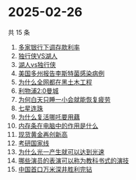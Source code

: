 # 2025-02-26

共 15 条

<!-- BEGIN -->
<!-- 最后更新时间 Wed Feb 26 2025 16:17:24 GMT+0800 (China Standard Time) -->

1. [多家银行下调存款利率](https://www.zhihu.com/search?q=%E5%A4%9A%E5%AE%B6%E9%93%B6%E8%A1%8C%E4%B8%8B%E8%B0%83%E5%AD%98%E6%AC%BE%E5%88%A9%E7%8E%87)
1. [独行侠VS湖人](https://www.zhihu.com/search?q=%E7%8B%AC%E8%A1%8C%E4%BE%A0VS%E6%B9%96%E4%BA%BA)
1. [湖人vs独行侠](https://www.zhihu.com/search?q=%E6%B9%96%E4%BA%BAvs%E7%8B%AC%E8%A1%8C%E4%BE%A0)
1. [美国多州报告李斯特菌感染病例](https://www.zhihu.com/search?q=%E7%BE%8E%E5%9B%BD%E5%A4%9A%E5%B7%9E%E6%8A%A5%E5%91%8A%E6%9D%8E%E6%96%AF%E7%89%B9%E8%8F%8C%E6%84%9F%E6%9F%93%E7%97%85%E4%BE%8B)
1. [为什么全网都在黑土木工程](https://www.zhihu.com/search?q=%E4%B8%BA%E4%BB%80%E4%B9%88%E5%85%A8%E7%BD%91%E9%83%BD%E5%9C%A8%E9%BB%91%E5%9C%9F%E6%9C%A8%E5%B7%A5%E7%A8%8B)
1. [利物浦2:0曼城](https://www.zhihu.com/search?q=%E5%88%A9%E7%89%A9%E6%B5%A62%3A0%E6%9B%BC%E5%9F%8E)
1. [为何白天只睡一小会就能恢复疲劳](https://www.zhihu.com/search?q=%E4%B8%BA%E4%BD%95%E7%99%BD%E5%A4%A9%E5%8F%AA%E7%9D%A1%E4%B8%80%E5%B0%8F%E4%BC%9A%E5%B0%B1%E8%83%BD%E6%81%A2%E5%A4%8D%E7%96%B2%E5%8A%B3)
1. [七星连珠](https://www.zhihu.com/search?q=%E4%B8%83%E6%98%9F%E8%BF%9E%E7%8F%A0)
1. [为什么复活哪吒要用藕](https://www.zhihu.com/search?q=%E4%B8%BA%E4%BB%80%E4%B9%88%E5%A4%8D%E6%B4%BB%E5%93%AA%E5%90%92%E8%A6%81%E7%94%A8%E8%97%95)
1. [内存条在电脑中的作用是什么](https://www.zhihu.com/search?q=%E5%86%85%E5%AD%98%E6%9D%A1%E5%9C%A8%E7%94%B5%E8%84%91%E4%B8%AD%E7%9A%84%E4%BD%9C%E7%94%A8%E6%98%AF%E4%BB%80%E4%B9%88)
1. [现货黄金再创新高](https://www.zhihu.com/search?q=%E7%8E%B0%E8%B4%A7%E9%BB%84%E9%87%91%E5%86%8D%E5%88%9B%E6%96%B0%E9%AB%98)
1. [考研国家线](https://www.zhihu.com/search?q=%E8%80%83%E7%A0%94%E5%9B%BD%E5%AE%B6%E7%BA%BF)
1. [为什么光一产生就可以达到光速](https://www.zhihu.com/search?q=%E4%B8%BA%E4%BB%80%E4%B9%88%E5%85%89%E4%B8%80%E4%BA%A7%E7%94%9F%E5%B0%B1%E5%8F%AF%E4%BB%A5%E8%BE%BE%E5%88%B0%E5%85%89%E9%80%9F)
1. [哪些演员的表演可以称为教科书式的演技](https://www.zhihu.com/search?q=%E5%93%AA%E4%BA%9B%E6%BC%94%E5%91%98%E7%9A%84%E8%A1%A8%E6%BC%94%E5%8F%AF%E4%BB%A5%E7%A7%B0%E4%B8%BA%E6%95%99%E7%A7%91%E4%B9%A6%E5%BC%8F%E7%9A%84%E6%BC%94%E6%8A%80)
1. [中国首口万米深井胜利完钻](https://www.zhihu.com/search?q=%E4%B8%AD%E5%9B%BD%E9%A6%96%E5%8F%A3%E4%B8%87%E7%B1%B3%E6%B7%B1%E4%BA%95%E8%83%9C%E5%88%A9%E5%AE%8C%E9%92%BB)

<!-- END -->
